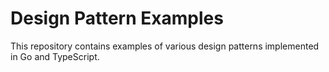 # Design Pattern Examples

This repository contains examples of various design patterns implemented in Go and TypeScript.